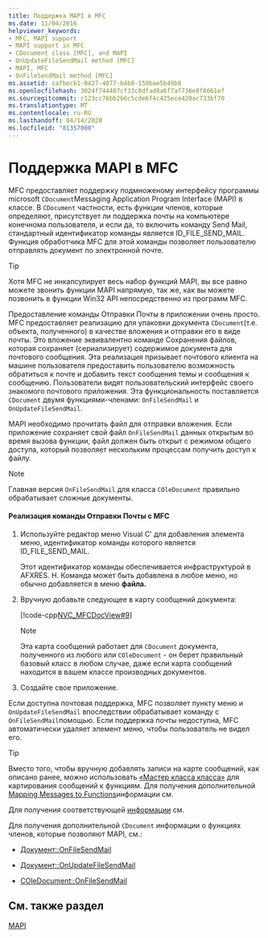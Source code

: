 ```yaml
---
title: Поддержка MAPI в MFC
ms.date: 11/04/2016
helpviewer_keywords:
- MFC, MAPI support
- MAPI support in MFC
- CDocument class [MFC], and MAPI
- OnUpdateFileSendMail method [MFC]
- MAPI, MFC
- OnFileSendMail method [MFC]
ms.assetid: cafbecb1-0427-4077-b4b8-159bae5b49b8
ms.openlocfilehash: 3024f744407cf33c8dfad8a6f7af736e0f8061ef
ms.sourcegitcommit: c123cc76bb2b6c5cde6f4c425ece420ac733bf70
ms.translationtype: MT
ms.contentlocale: ru-RU
ms.lasthandoff: 04/14/2020
ms.locfileid: "81357000"
---
```

# <a name="mapi-support-in-mfc"></a>Поддержка MAPI в MFC

MFC предоставляет поддержку подмноженому интерфейсу программы microsoft `CDocument`Messaging Application Program Interface (MAPI) в классе. В `CDocument` частности, есть функции членов, которые определяют, присутствует ли поддержка почты на компьютере конечнома пользователя, и если да, то включить команду Send Mail, стандартный идентификатор команды является ID_FILE_SEND_MAIL. Функция обработчика MFC для этой команды позволяет пользователю отправлять документ по электронной почте.

> [!TIP]
> Хотя MFC не инкапсулирует весь набор функций MAPI, вы все равно можете звонить функции MAPI напрямую, так же, как вы можете позвонить в функции Win32 API непосредственно из программ MFC.

Предоставление команды Отправки Почты в приложении очень просто. MFC предоставляет реализацию для упаковки документа `CDocument`(т.е. объекта, полученного) в качестве вложения и отправки его в виде почты. Это вложение эквивалентно команде Сохранения файлов, которая сохраняет (сериализирует) содержимое документа для почтового сообщения. Эта реализация призывает почтового клиента на машине пользователя предоставить пользователю возможность обратиться к почте и добавить текст сообщения темы и сообщения к сообщению. Пользователи видят пользовательский интерфейс своего знакомого почтового приложения. Эта функциональность поставляется `CDocument` двумя функциями-членами: `OnFileSendMail` и `OnUpdateFileSendMail`.

MAPI необходимо прочитать файл для отправки вложения. Если приложение сохраняет свой файл `OnFileSendMail` данных открытым во время вызова функции, файл должен быть открыт с режимом общего доступа, который позволяет нескольким процессам получить доступ к файлу.

> [!NOTE]
> Главная версия `OnFileSendMail` для класса `COleDocument` правильно обрабатывает сложные документы.

#### <a name="to-implement-a-send-mail-command-with-mfc"></a>Реализация команды Отправки Почты с MFC

1. Используйте редактор меню Visual C' для добавления элемента меню, идентификатор команды которого является ID_FILE_SEND_MAIL.

   Этот идентификатор команды обеспечивается инфраструктурой в AFXRES. H. Команда может быть добавлена в любое меню, но обычно добавляется в меню **файла.**

1. Вручную добавьте следующее в карту сообщений документа:

   [!code-cpp[NVC_MFCDocView#9](../mfc/codesnippet/cpp/mapi-support-in-mfc_1.cpp)]

    > [!NOTE]
    >  Эта карта сообщений работает для `CDocument` документа, полученного из любого или `COleDocument` - он берет правильный базовый класс в любом случае, даже если карта сообщений находится в вашем классе производных документов.

1. Создайте свое приложение.

Если доступна почтовая поддержка, MFC позволяет пункту меню и `OnUpdateFileSendMail` впоследствии обрабатывает команду с `OnFileSendMail`помощью. Если поддержка почты недоступна, MFC автоматически удаляет элемент меню, чтобы пользователь не видел его.

> [!TIP]
> Вместо того, чтобы вручную добавлять записи на карте сообщений, как описано ранее, можно использовать [«Мастер класса класса»](reference/mfc-class-wizard.md) для картирования сообщений к функциям. Для получения дополнительной [Mapping Messages to Functions](../mfc/reference/mapping-messages-to-functions.md)информации см.

Для получения соответствующей [информации](../mfc/mapi.md) см.

Для получения дополнительной `CDocument` информации о функциях членов, которые позволяют MAPI, см.:

- [Документ::OnFileSendMail](../mfc/reference/cdocument-class.md#onfilesendmail)

- [Документ::OnUpdateFileSendMail](../mfc/reference/cdocument-class.md#onupdatefilesendmail)

- [COleDocument::OnFileSendMail](../mfc/reference/coledocument-class.md#onfilesendmail)

## <a name="see-also"></a>См. также раздел

[MAPI](../mfc/mapi.md)

